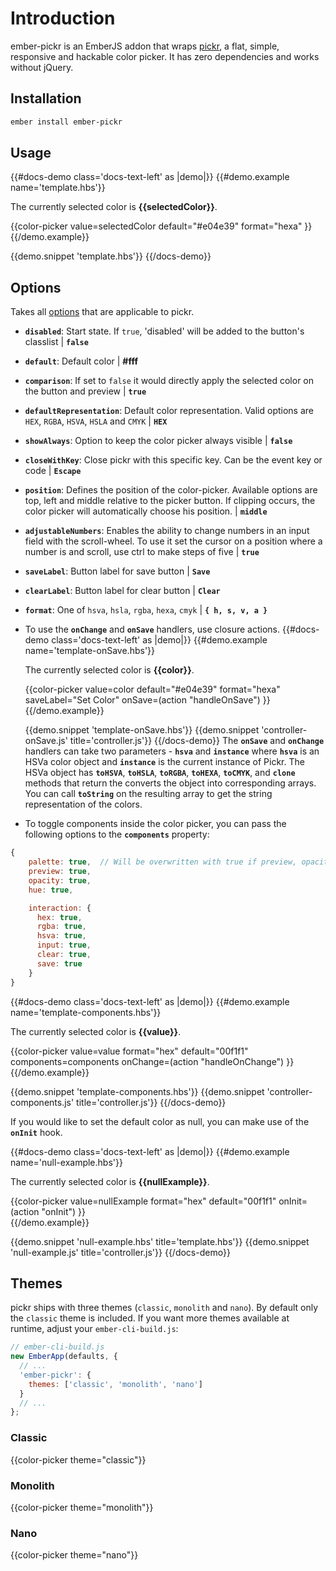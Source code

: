 # Introduction

ember-pickr is an EmberJS addon that wraps [pickr](https://simonwep.github.io/pickr/),
a flat, simple, responsive and hackable color picker. It has zero dependencies and
works without jQuery.

## Installation

```sh
ember install ember-pickr
```

## Usage

{{#docs-demo class='docs-text-left' as |demo|}}
  {{#demo.example name='template.hbs'}}
    <p>The currently selected color is <strong>{{selectedColor}}</strong>.</p>
    <div class="docs-flex">
      {{color-picker
        value=selectedColor
        default="#e04e39"
        format="hexa"
      }}
    </div>
  {{/demo.example}}

  {{demo.snippet 'template.hbs'}}
{{/docs-demo}}

## Options

Takes all [options](https://github.com/Simonwep/pickr#options) that are applicable to pickr.

* **`disabled`**: Start state. If `true`, 'disabled' will be added to the button's classlist | **`false`**
* **`default`**: Default color | **#fff**
* **`comparison`**: If set to `false` it would directly apply the selected color on the button and preview | **`true`**
* **`defaultRepresentation`**: Default color representation. Valid options are `HEX`, `RGBA`, `HSVA`, `HSLA` and `CMYK` | **`HEX`**
* **`showAlways`**: Option to keep the color picker always visible | **`false`**
* **`closeWithKey`**: Close pickr with this specific key. Can be the event key or code | **`Escape`**
* **`position`**: Defines the position of the color-picker. Available options are top, left and middle relative
to the picker button. If clipping occurs, the color picker will automatically choose his position. | **`middle`**
* **`adjustableNumbers`**: Enables the ability to change numbers in an input field with the scroll-wheel.
To use it set the cursor on a position where a number is and scroll, use ctrl to make steps of five | **`true`**
* **`saveLabel`**: Button label for save button | **`Save`**
* **`clearLabel`**: Button label for clear button | **`Clear`**
* **`format`**: One of `hsva`, `hsla`, `rgba`, `hexa`, `cmyk` | **`{ h, s, v, a }`**
* To use the **`onChange`** and **`onSave`** handlers, use closure actions.
{{#docs-demo class='docs-text-left' as |demo|}}
  {{#demo.example name='template-onSave.hbs'}}
    <p>The currently selected color is <strong>{{color}}</strong>.</p>
    <div class="docs-flex">
      {{color-picker
        value=color
        default="#e04e39"
        format="hexa"
        saveLabel="Set Color"
        onSave=(action "handleOnSave")
      }}
    </div>
  {{/demo.example}}

  {{demo.snippet 'template-onSave.hbs'}}
  {{demo.snippet 'controller-onSave.js' title='controller.js'}}
{{/docs-demo}}
The **`onSave`** and **`onChange`** handlers can take two parameters - **`hsva`** and **`instance`** where **`hsva`** is an HSVa
color object and **`instance`** is the current instance of Pickr. The HSVa object has **`toHSVA`**, **`toHSLA`**,
**`toRGBA`**, **`toHEXA`**, **`toCMYK`**, and **`clone`** methods that return the converts the object into corresponding arrays.
You can call **`toString`** on the resulting array to get the string representation of the colors.
* To toggle components inside the color picker, you can pass the following options to the **`components`** property:
```javascript
{
    palette: true,  // Will be overwritten with true if preview, opacity or hue are true
    preview: true,
    opacity: true,
    hue: true,

    interaction: {
      hex: true,
      rgba: true,
      hsva: true,
      input: true,
      clear: true,
      save: true
    }
}
```
{{#docs-demo class='docs-text-left' as |demo|}}
  {{#demo.example name='template-components.hbs'}}
    <p>The currently selected color is <strong>{{value}}</strong>.</p>
    <div class="docs-flex">
      {{color-picker
        value=value
        format="hex"
        default="00f1f1"
        components=components
        onChange=(action "handleOnChange")
      }}
    </div>
  {{/demo.example}}

  {{demo.snippet 'template-components.hbs'}}
  {{demo.snippet 'controller-components.js' title='controller.js'}}
{{/docs-demo}}

If you would like to set the default color as null, you can make use of the **`onInit`** hook.

{{#docs-demo class='docs-text-left' as |demo|}}
  {{#demo.example name='null-example.hbs'}}
    <p>The currently selected color is <strong>{{nullExample}}</strong>.</p>
    <div class="docs-flex">
      {{color-picker
        value=nullExample
        format="hex"
        default="00f1f1"
        onInit=(action "onInit")
      }}
    </div>
  {{/demo.example}}

  {{demo.snippet 'null-example.hbs' title='template.hbs'}}
  {{demo.snippet 'null-example.js' title='controller.js'}}
{{/docs-demo}}


## Themes

pickr ships with three themes (`classic`, `monolith` and `nano`).
By default only the `classic` theme is included. If you want more themes available at runtime, adjust your `ember-cli-build.js`:

```js
// ember-cli-build.js
new EmberApp(defaults, {
  // ...
  'ember-pickr': {
    themes: ['classic', 'monolith', 'nano']
  }
  // ...
};
```

### Classic

{{color-picker theme="classic"}}

### Monolith

{{color-picker theme="monolith"}}

### Nano

{{color-picker theme="nano"}}

